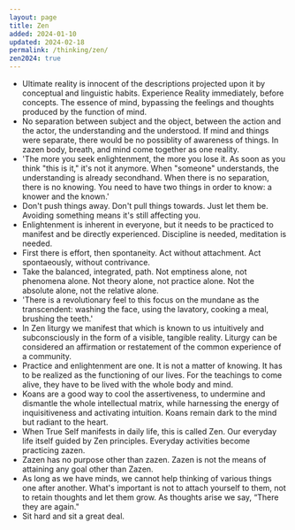 ```yaml
---
layout: page
title: Zen
added: 2024-01-10
updated: 2024-02-18
permalink: /thinking/zen/
zen2024: true
---
```


- Ultimate reality is innocent of the descriptions projected upon it by conceptual and linguistic habits. Experience Reality immediately, before concepts. The essence of mind, bypassing the feelings and thoughts produced by the function of mind.
- No separation between subject and the object, between the action and the actor, the understanding and the understood. If mind and things were separate, there would be no possiblity of awareness of things. In zazen body, breath, and mind come together as one reality.
- 'The more you seek enlightenment, the more you lose it. As soon as you think "this is it," it&apos;s not it anymore. When "someone" understands, the understanding is already secondhand. When there is no separation, there is no knowing. You need to have two things in order to know: a knower and the known.'
- Don't push things away. Don't pull things towards. Just let them be. Avoiding something means it's still affecting you.
- Enlightenment is inherent in everyone, but it needs to be practiced to manifest and be directly experienced. Discipline is needed, meditation is needed.
- First there is effort, then spontaneity. Act without attachment. Act spontaeously, without contrivance.
- Take the balanced, integrated, path. Not emptiness alone, not phenomena alone. Not theory alone, not practice alone. Not the absolute alone, not the relative alone.
- 'There is a revolutionary feel to this focus on the mundane as the transcendent: washing the face, using the lavatory, cooking a meal, brushing the teeth.'
- In Zen liturgy we manifest that which is known to us intuitively and subconsciously in the form of a visible, tangible reality. Liturgy can be considered an affirmation or restatement of the common experience of a community.
- Practice and enlightenment are one. It is not a matter of knowing. It has to be realized as the functioning of our lives. For the teachings to come alive, they have to be lived with the whole body and mind.
- Koans are a good way to cool the assertiveness, to undermine and dismantle the whole intellectual matrix, while harnessing the energy of inquisitiveness and activating intuition. Koans remain dark to the mind but radiant to the heart.
- When True Self manifests in daily life, this is called Zen. Our everyday life itself guided by Zen principles. Everyday activities become practicing zazen.
-  Zazen has no purpose other than zazen. Zazen is not the means of attaining any goal other than Zazen.
- As long as we have minds, we cannot help thinking of various things one after another. What's important is not to attach yourself to them, not to retain thoughts and let them grow. As thoughts arise we say, “There they are again."
- Sit hard and sit a great deal.